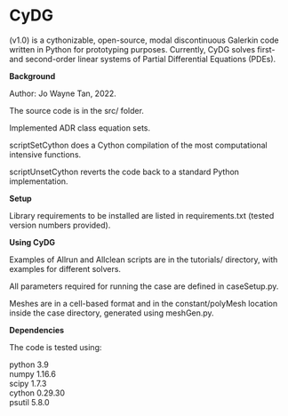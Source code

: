 # CyDG 
(v1.0) is a cythonizable, open-source, modal discontinuous Galerkin code written in Python for prototyping purposes.
Currently, CyDG solves first- and second-order linear systems of Partial Differential Equations (PDEs).


**Background**

Author: Jo Wayne Tan, 2022.

The source code is in the src/ folder.

Implemented ADR class equation sets.

scriptSetCython does a Cython compilation of the most computational intensive functions.

scriptUnsetCython reverts the code back to a standard Python implementation.


**Setup**

Library requirements to be installed are listed in requirements.txt (tested version numbers provided).


**Using CyDG**

Examples of Allrun and Allclean scripts are in the tutorials/ directory, with examples for different solvers.

All parameters required for running the case are defined in caseSetup.py.

Meshes are in a cell-based format and in the constant/polyMesh location inside the case directory, generated using meshGen.py.


**Dependencies**

The code is tested using:

python 3.9  
numpy 1.16.6  
scipy 1.7.3  
cython 0.29.30  
psutil 5.8.0  
